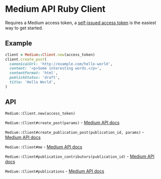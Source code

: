 # Medium API Ruby Client

Requires a Medium access token, a [self-issued access token](https://github.com/Medium/medium-api-docs#22-self-issued-access-tokens) is the easiest way to get started.

## Example

```ruby
client = Medium::Client.new(access_token)
client.create_post(
  canonicalUrl: 'http://example.com/hello-world',
  content: '<p>Some interesting words.</p>',
  contentFormat: 'html',
  publishStatus: 'draft',
  title: 'Hello World',
)
```

## API

`Medium::Client.new(access_token)`

`Medium::Client#create_post(params)` - [Medium API docs](https://github.com/Medium/medium-api-docs#creating-a-post)

`Medium::Client#create_publication_post(publication_id, params)` - [Medium API docs](https://github.com/Medium/medium-api-docs#creating-a-post-under-a-publication)

`Medium::Client#me` - [Medium API docs](https://github.com/Medium/medium-api-docs#getting-the-authenticated-users-details)

`Medium::Client#publication_contributors(publication_id)` - [Medium API docs](https://github.com/Medium/medium-api-docs#fetching-contributors-for-a-publication)

`Medium::Client#publications` - [Medium API docs](https://github.com/Medium/medium-api-docs#listing-the-users-publications)
